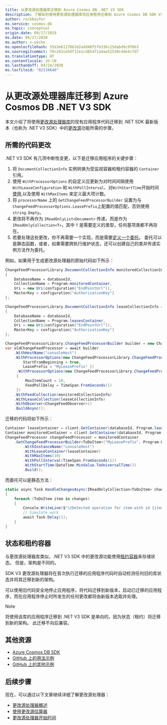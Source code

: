 ```yaml
---
title: 从更改源处理器库迁移到 Azure Cosmos DB .NET V3 SDK
description: 了解如何使用更改源处理器库将应用程序迁移到 Azure Cosmos DB SDK V3
author: rockboyfor
ms.service: cosmos-db
ms.topic: conceptual
origin.date: 09/17/2019
ms.date: 04/27/2020
ms.author: v-yeche
ms.openlocfilehash: 55d3e61176b2d2add48f57b336c25dabd9c9f6b3
ms.sourcegitcommit: f9c242ce5df12e1cd85471adae52530c4de4c7d7
ms.translationtype: HT
ms.contentlocale: zh-CN
ms.lasthandoff: 04/24/2020
ms.locfileid: "82134646"
---
```

# <a name="migrate-from-the-change-feed-processor-library-to-the-azure-cosmos-db-net-v3-sdk"></a>从更改源处理器库迁移到 Azure Cosmos DB .NET V3 SDK

本文介绍了将使用[更改源处理器库](https://github.com/Azure/azure-documentdb-changefeedprocessor-dotnet)的现有应用程序代码迁移到 .NET SDK 最新版本（也称为 .NET V3 SDK）中的[更改源](change-feed.md)功能所需的步骤。

## <a name="required-code-changes"></a>所需的代码更改

.NET V3 SDK 有几项中断性变更，以下是迁移应用程序的关键步骤：

1. 将 `DocumentCollectionInfo` 实例转换为受监视容器和租约容器的 `Container` 引用。
1. 使用 `WithProcessorOptions` 的自定义应更新为对时间间隔使用 `WithLeaseConfiguration` 和 `WithPollInterval`、对`WithStartTime`开始时间[使用 ](how-to-configure-change-feed-start-time.md) 以及使用 `WithMaxItems` 来定义最大项计数。
1. 将 `processorName` 上的 `GetChangeFeedProcessorBuilder` 设置为与 `ChangeFeedProcessorOptions.LeasePrefix`上配置的值匹配，否则使用 `string.Empty`。
1. 更改将不再作为 `IReadOnlyList<Document>` 传递，而是作为 `IReadOnlyCollection<T>`，其中 `T` 是需要定义的类型，任何基项类都不再存在。
1. 若要处理这些更改，你不再需要一个实现，而是需要[定义一个委托](change-feed-processor.md#implementing-the-change-feed-processor)。 委托可以是静态函数，或者，如果需要跨执行维护状态，还可以创建自己的类并传递实例方法作为委托。

例如，如果用于生成更改源处理器的原始代码如下所示：

```csharp
ChangeFeedProcessorLibrary.DocumentCollectionInfo monitoredCollectionInfo = new ChangeFeedProcessorLibrary.DocumentCollectionInfo()
{
    DatabaseName = databaseId,
    CollectionName = Program.monitoredContainer,
    Uri = new Uri(configuration["EndPointUrl"]),
    MasterKey = configuration["AuthorizationKey"]
};

ChangeFeedProcessorLibrary.DocumentCollectionInfo leaseCollectionInfo = new ChangeFeedProcessorLibrary.DocumentCollectionInfo()
{
    DatabaseName = databaseId,
    CollectionName = Program.leasesContainer,
    Uri = new Uri(configuration["EndPointUrl"]),
    MasterKey = configuration["AuthorizationKey"]
};

ChangeFeedProcessorLibrary.ChangeFeedProcessorBuilder builder = new ChangeFeedProcessorLibrary.ChangeFeedProcessorBuilder();
var oldChangeFeedProcessor = await builder
    .WithHostName("consoleHost")
    .WithProcessorOptions(new ChangeFeedProcessorLibrary.ChangeFeedProcessorOptions {
        StartFromBeginning = true,
        LeasePrefix = "MyLeasePrefix" })
     .WithProcessorOptions(new ChangeFeedProcessorLibrary.ChangeFeedProcessorOptions()
     {
         MaxItemCount = 10,
         FeedPollDelay = TimeSpan.FromSeconds(1)
     })
    .WithFeedCollection(monitoredCollectionInfo)
    .WithLeaseCollection(leaseCollectionInfo)
    .WithObserver<ChangeFeedObserver>()
    .BuildAsync();

```

迁移的代码将如下所示：

```csharp
Container leaseContainer = client.GetContainer(databaseId, Program.leasesContainer);
Container monitoredContainer = client.GetContainer(databaseId, Program.monitoredContainer);
ChangeFeedProcessor changeFeedProcessor = monitoredContainer
    .GetChangeFeedProcessorBuilder<ToDoItem>("MyLeasePrefix", Program.HandleChangesAsync)
        .WithInstanceName("consoleHost")
        .WithLeaseContainer(leaseContainer)
        .WithMaxItems(10)
        .WithPollInterval(TimeSpan.FromSeconds(1))
        .WithStartTime(DateTime.MinValue.ToUniversalTime())
        .Build();

```

而委托可以是静态方法：

```csharp
static async Task HandleChangesAsync(IReadOnlyCollection<ToDoItem> changes, CancellationToken cancellationToken)
{
    foreach (ToDoItem item in changes)
    {
        Console.WriteLine($"\tDetected operation for item with id {item.id}, created at {item.creationTime}.");
        // Simulate work
        await Task.Delay(1);
    }
}

```

## <a name="state-and-lease-container"></a>状态和租约容器

与更改源处理器库类似，.NET V3 SDK 中的更改源功能使用[租约容器](change-feed-processor.md#components-of-the-change-feed-processor)来存储状态。 但是，架构是不同的。

SDK V3 更改源处理器将在首次执行迁移的应用程序代码时自动检测任何旧的库状态并将其迁移到新的架构。 

可以使用旧代码安全地停止应用程序，将代码迁移到新版本，启动已迁移的应用程序，而在应用程序停止时所发生的任何更改都将由新版本选取并处理。

> [!NOTE]
> 将使用该库的应用程序迁移到 .NET V3 SDK 是单向的，因为状态（租约）将迁移到新的架构。 此迁移不向后兼容。

## <a name="additional-resources"></a>其他资源

* [Azure Cosmos DB SDK](sql-api-sdk-dotnet.md)
* [GitHub 上的用法示例](https://github.com/Azure/azure-cosmos-dotnet-v3/tree/master/Microsoft.Azure.Cosmos.Samples/Usage/ChangeFeed)
* [GitHub 上的其他示例](https://github.com/Azure-Samples/cosmos-dotnet-change-feed-processor)

## <a name="next-steps"></a>后续步骤

现在，可以通过以下文章继续详细了解更改源处理器：

* [更改源处理器概述](change-feed-processor.md)
* [使用更改源估算器](how-to-use-change-feed-estimator.md)
* [更改源处理器开始时间](how-to-configure-change-feed-start-time.md)

<!-- Update_Description: update meta properties, wording update, update link -->